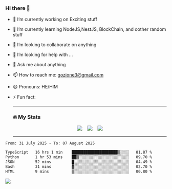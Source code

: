 ### Hi there 👋

<!--
**charlieScript/charlieScript** is a ✨ _special_ ✨ repository because its `README.md` (this file) appears on your GitHub profile.

Here are some ideas to get you started: -->

- 🔭 I’m currently working on Exciting stuff
- 🌱 I’m currently learning NodeJS,NestJS, BlockChain, and oother random stuff
- 👯 I’m looking to collaborate on anything
- 🤔 I’m looking for help with ...
- 💬 Ask me about anything
- 📫 How to reach me: gozione3@gmail.com
- 😄 Pronouns: HE/HIM
- ⚡ Fun fact:


  ---

  ### :fire: My Stats

  <div id="stats" align="center">
  <img src="http://github-readme-streak-stats.herokuapp.com?user=charlieScript&theme=dark&date_format=M%20j%5B%2C%20Y%5D" />&nbsp;&nbsp;&nbsp;
  <img src="https://github-readme-stats.vercel.app/api/top-langs/?username=charlieScript&layout=compact&theme=vision-friendly-dark"/>&nbsp;&nbsp;&nbsp;
  <img src="https://github-readme-stats.vercel.app/api?username=charlieScript&show_icons=true&theme=radical"/>
  </div>

  ---



<!--START_SECTION:waka-->

```txt
From: 31 July 2025 - To: 07 August 2025

TypeScript   16 hrs 1 min    ████████████████████▒░░░░   81.87 %
Python       1 hr 53 mins    ██▒░░░░░░░░░░░░░░░░░░░░░░   09.70 %
JSON         52 mins         █░░░░░░░░░░░░░░░░░░░░░░░░   04.49 %
Bash         31 mins         ▓░░░░░░░░░░░░░░░░░░░░░░░░   02.70 %
HTML         9 mins          ▒░░░░░░░░░░░░░░░░░░░░░░░░   00.80 %
```

<!--END_SECTION:waka-->
![](https://komarev.com/ghpvc/?username=charlieScript)
